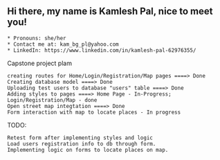 ## Hi there, my name is Kamlesh Pal, nice to meet you!

    * Pronouns: she/her
    * Contact me at: kam_bg_pl@yahoo.com
    * LinkedIn: https://www.linkedin.com/in/kamlesh-pal-62976355/


Capstone project plam

    creating routes for Home/Login/Registration/Map pages ====> Done
    Creating database model ====> Done
    Uploading test users to database "users" table ====> Done
    Adding styles to pages ====> Home Page - In-Progress; Login/Registration/Map - done
    Open street map integtation ====> Done
    Form interaction with map to locate places - In progress

TODO:

    Retest form after implementing styles and logic
    Load users registration info to db through form.
    Implementing logic on forms to locate places on map.
